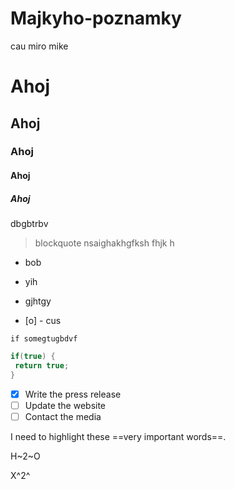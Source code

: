 # Majkyho-poznamky

cau miro mike

# Ahoj
## Ahoj
### Ahoj
#### Ahoj
##### Ahoj
dbgbtrbv
> blockquote nsaighakhgfksh fhjk h

- bob
- yih
- gjhtgy

- [o] - cus

`if somegtugbdvf`

```c#
if(true) {
 return true;
}
```

- [x] Write the press release
- [ ] Update the website
- [ ] Contact the media

I need to highlight these ==very important words==.

H~2~O

X^2^